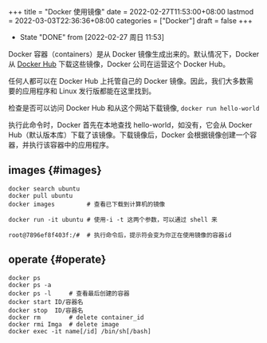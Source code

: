 +++
title = "Docker 使用镜像"
date = 2022-02-27T11:53:00+08:00
lastmod = 2022-03-03T22:36:36+08:00
categories = ["Docker"]
draft = false
+++

-   State "DONE"       from              <span class="timestamp-wrapper"><span class="timestamp">[2022-02-27 周日 11:53]</span></span>

Docker 容器（containers）是从 Docker 镜像生成出来的。默认情况下，Docker 从 [Docker Hub](https://hub.docker.com/) 下载这些镜像，Docker 公司在运营这个 Docker Hub。

任何人都可以在 Docker Hub 上托管自己的 Docker 镜像。因此，我们大多数需要的应用程序和 Linux 发行版都能在这里找到。

检查是否可以访问 Docker Hub 和从这个网站下载镜像, `docker run hello-world`

执行此命令时，Docker 首先在本地查找 hello-world，如没有，它会从 Docker Hub（默认版本库）下载了该镜像。下载镜像后，Docker 会根据镜像创建一个容器，并执行该容器中的应用程序。


## images {#images}

```shell
docker search ubuntu
docker pull ubuntu
docker images         # 查看已下载到计算机的镜像

docker run -it ubuntu # 使用-i -t 这两个参数，可以通过 shell 来

root@7896ef8f403f:/#  # 执行命令后，提示符会变为你正在使用镜像的容器id
```


## operate {#operate}

```shell
docker ps
docker ps -a
docker ps -l     # 查看最后创建的容器
docker start ID/容器名
docker stop  ID/容器名
docker rm        # delete container_id
docker rmi Imga  # delete image
docker exec -it name[/id] /bin/sh[/bash]
```